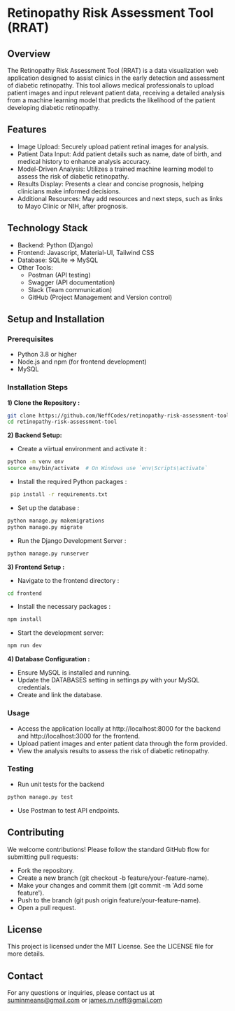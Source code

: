 # Retinopathy Risk Assessment Tool (RRAT)
## Overview
The Retinopathy Risk Assessment Tool (RRAT) is a data visualization web application designed to assist clinics in the early detection and assessment of diabetic retinopathy. This tool allows medical professionals to upload patient images and input relevant patient data, receiving a detailed analysis from a machine learning model that predicts the likelihood of the patient developing diabetic retinopathy.


## Features
- Image Upload: Securely upload patient retinal images for analysis.
- Patient Data Input: Add patient details such as name, date of birth, and medical history to enhance analysis accuracy.
- Model-Driven Analysis: Utilizes a trained machine learning model to assess the risk of diabetic retinopathy.
- Results Display: Presents a clear and concise prognosis, helping clinicians make informed decisions.
- Additional Resources: May add resources and next steps, such as links to Mayo Clinic or NIH, after prognosis.

## Technology Stack
- Backend: Python (Django)
- Frontend: Javascript, Material-UI, Tailwind CSS
- Database: SQLite => MySQL
- Other Tools:
  - Postman (API testing)
  - Swagger (API documentation)
  - Slack (Team communication)
  - GitHub (Project Management and Version control)

## Setup and Installation
### Prerequisites
- Python 3.8 or higher
- Node.js and npm (for frontend development) 
- MySQL

### Installation Steps
**1) Clone the Repository :**
```bash
git clone https://github.com/NeffCodes/retinopathy-risk-assessment-tool.git
cd retinopathy-risk-assessment-tool
```
**2) Backend Setup:**
- Create a viirtual environment and activate it :
```bash
python -m venv env
source env/bin/activate  # On Windows use `env\Scripts\activate`
```
- Install the required Python packages :
```bash
 pip install -r requirements.txt
```
- Set up the database :
```bash
python manage.py makemigrations
python manage.py migrate
```
- Run the Django Development Server :
```bash
python manage.py runserver
```
**3) Frontend Setup :**
- Navigate to the frontend directory :
 ```bash
cd frontend
```
- Install the necessary packages :
```bash
npm install
```
- Start the development server:
 ```bash
npm run dev
```

**4) Database Configuration :**
- Ensure MySQL is installed and running.
- Update the DATABASES setting in settings.py with your MySQL credentials.
- Create and link the database.

### Usage
- Access the application locally at http://localhost:8000 for the backend and http://localhost:3000 for the frontend.
- Upload patient images and enter patient data through the form provided.
- View the analysis results to assess the risk of diabetic retinopathy.

### Testing
- Run unit tests for the backend
```bash
python manage.py test
```
- Use Postman to test API endpoints.


## Contributing
We welcome contributions! Please follow the standard GitHub flow for submitting pull requests:
- Fork the repository.
- Create a new branch (git checkout -b feature/your-feature-name).
- Make your changes and commit them (git commit -m 'Add some feature').
- Push to the branch (git push origin feature/your-feature-name).
- Open a pull request.
  
## License
This project is licensed under the MIT License. See the LICENSE file for more details.

## Contact
For any questions or inquiries, please contact us at suminmeans@gmail.com or james.m.neff@gmail.com

  
